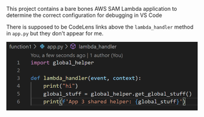 This project contains a bare bones AWS SAM Lambda application to determine the correct configuration for debugging in VS Code

There is supposed to be CodeLens links above the `lambda_handler` method in `app.py` but they don't appear for me.

![missing codelense for local debug](missing-codelense-for-local-debug.png)